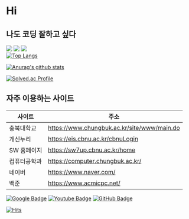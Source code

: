 # Hi

## 나도 코딩 잘하고 싶다
<img src="https://img.shields.io/badge/C-A8B9CC?style=for-the-badge&logo=C&logoColor=white"> <img src="https://img.shields.io/badge/python-3776AB?style=for-the-badge&logo=python&logoColor=white"> <img src="https://img.shields.io/badge/C++-00599C?style=for-the-badge&logo=c%2B%2B&logoColor=white">    
[![Top Langs](https://github-readme-stats.vercel.app/api/top-langs/?username=bokob&layout=compact)](https://github.com/anuraghazra/github-readme-stats)

[![Anurag's github stats](https://github-readme-stats.vercel.app/api?username=bokob)](https://github.com/anuraghazra/github-readme-stats)

[![Solved.ac Profile](http://mazassumnida.wtf/api/v2/generate_badge?boj=bqorwns3)](https://solved.ac/bqorwns3/)

## 자주 이용하는 사이트
| 사이트 | 주소 |
| ------ | ------ |
| 충북대학교 | https://www.chungbuk.ac.kr/site/www/main.do |
| 개신누리 | https://eis.cbnu.ac.kr/cbnuLogin |
| SW 홈페이지 | https://sw7up.cbnu.ac.kr/home |
| 컴퓨터공학과| https://computer.chungbuk.ac.kr/|
| 네이버 | https://www.naver.com/ |
| 백준   | https://www.acmicpc.net/|





[![Google Badge](https://img.shields.io/badge/Google-3366FF?style=flat-square&logo=google&link=https://www.google.co.kr/)](https://www.google.co.kr/) [![Youtube Badge](https://img.shields.io/badge/Youtube-ff0000?style=flat-square&logo=youtube&link=https://www.youtube.com/c/kyleschool)](https://www.youtube.com/) [![GitHub Badge](https://img.shields.io/badge/GitHub-000000?style=flat-square&logo=github&link=https://github.com/)](https://github.com/)

[![Hits](https://hits.seeyoufarm.com/api/count/incr/badge.svg?url=https%3A%2F%2Fgithub.com%2Fbokob&count_bg=%231E90FF&title_bg=%23000000&icon=github.svg&icon_color=%23FFFFFF&title=hits&edge_flat=true)](https://hits.seeyoufarm.com)
